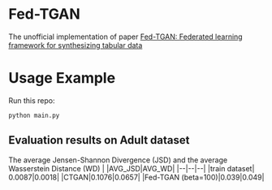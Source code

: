 # Fed-TGAN
The unofficial implementation of paper [Fed-TGAN: Federated learning framework for synthesizing tabular data](https://arxiv.org/pdf/2108.07927.pdf)

# Usage Example

Run this repo:
```
python main.py
```

## Evaluation results on Adult dataset
The average Jensen-Shannon Divergence (JSD) and the average Wasserstein Distance (WD)
| |AVG_JSD|AVG_WD|
|--|--|--|
|train dataset| 0.0087|0.0018|
|CTGAN|0.1076|0.0657|
|Fed-TGAN (beta=100)|0.039|0.049|







